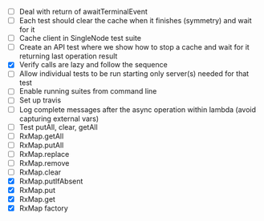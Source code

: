 - [ ] Deal with return of awaitTerminalEvent
- [ ] Each test should clear the cache when it finishes (symmetry) and wait for it
- [ ] Cache client in SingleNode test suite
- [ ] Create an API test where we show how to stop a cache and wait for it returning last operation result
- [x] Verify calls are lazy and follow the sequence
- [ ] Allow individual tests to be run starting only server(s) needed for that test
- [ ] Enable running suites from command line
- [ ] Set up travis
- [ ] Log complete messages after the async operation within lambda (avoid capturing external vars)
- [ ] Test putAll, clear, getAll
- [ ] RxMap.getAll
- [ ] RxMap.putAll
- [ ] RxMap.replace
- [ ] RxMap.remove
- [ ] RxMap.clear
- [x] RxMap.putIfAbsent
- [x] RxMap.put
- [x] RxMap.get
- [x] RxMap factory
